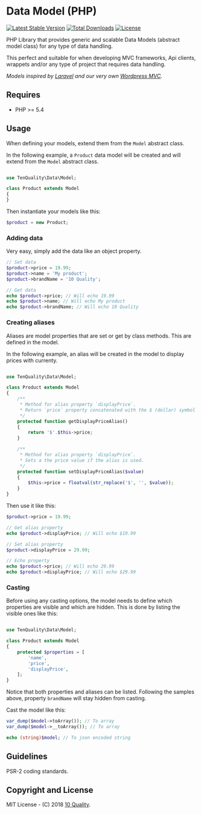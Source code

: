 # Data Model (PHP)

[![Latest Stable Version](https://poser.pugx.org/10quality/php-data-model/v/stable)](https://packagist.org/packages/10quality/php-data-model)
[![Total Downloads](https://poser.pugx.org/10quality/php-data-model/downloads)](https://packagist.org/packages/10quality/php-data-model)
[![License](https://poser.pugx.org/10quality/php-data-model/license)](https://packagist.org/packages/10quality/php-data-model)

PHP Library that provides generic and scalable Data Models (abstract model class) for any type of data handling.

This perfect and suitable for when developing MVC frameworks, Api clients, wrappets and/or any type of project that requires data handling.

*Models inspired by [Laravel](https://laravel.com/) and our very own [Wordpress MVC](https://www.wordpress-mvc.com/).*

## Requires

* PHP >= 5.4

## Usage

When defining your models, extend them from the `Model` abstract class.

In the following example, a `Product` data model will be created and will extend from the `Model` abstract class.
```php

use TenQuality\Data\Model;

class Product extends Model
{
}

```

Then instantiate your models like this:
```php
$product = new Product;
```

### Adding data

Very easy, simply add the data like an object property.
```php
// Set data
$product->price = 19.99;
$product->name = 'My product';
$product->brandName = '10 Quality';

// Get data
echo $product->price; // Will echo 19.99
echo $product->name; // Will echo My product
echo $product->brandName; // Will echo 10 Quality
```

### Creating aliases

Aliases are model properties that are set or get by class methods. This are defined in the model.

In the following example, an alias will be created in the model to display prices with currenty.

```php

use TenQuality\Data\Model;

class Product extends Model
{
    /**
     * Method for alias property `displayPrice`.
     * Return `price` property concatenated with the $ (dollar) symbol
     */
    protected function getDisplayPriceAlias()
    {
        return '$'.$this->price;
    }

    /**
     * Method for alias property `displayPrice`.
     * Sets a the price value if the alias is used.
     */
    protected function setDisplayPriceAlias($value)
    {
        $this->price = floatval(str_replace('$', '', $value));
    }
}

```

Then use it like this:
```php
$product->price = 19.99;

// Get alias property
echo $product->displayPrice; // Will echo $19.99

// Set alias property
$product->displayPrice = 29.99;

// Echo property
echo $product->price; // Will echo 29.99
echo $product->displayPrice; // Will echo $29.99
```

### Casting

Before using any casting options, the model needs to define which properties are visible and which are hidden. This is done by listing the visible ones like this:

```php

use TenQuality\Data\Model;

class Product extends Model
{
    protected $properties = [
        'name',
        'price',
        'displayPrice',
    ];
}

```

Notice that both properties and aliases can be listed. Following the samples above, property `brandName` will stay hidden from casting.

Cast the model like this:
```php
var_dump($model->toArray()); // To array
var_dump($model->__toArray()); // To array

echo (string)$model; // To json encoded string
```

## Guidelines

PSR-2 coding standards.

## Copyright and License

MIT License - (C) 2018 [10 Quality](https://www.10quality.com/).